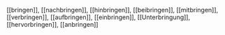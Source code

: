 [[bringen]], [[nachbringen]], [[hinbringen]], [[beibringen]], [[mitbringen]], [[verbringen]], [[aufbringen]], [[einbringen]], [[Unterbringung]], [[hervorbringen]], [[anbringen]]